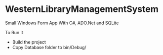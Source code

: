 # WesternLibraryManagementSystem
Small Windows Form App With C#, ADO.Net and SQLite

To Run it
- Build the project
- Copy Database folder to bin/Debug/
